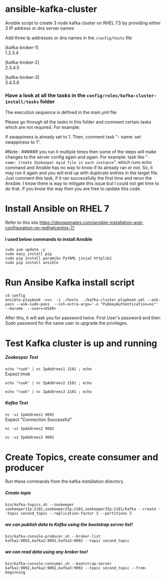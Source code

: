 # ansible-kafka-cluster
Ansible script to create 3 node kafka cluster on RHEL 7.5 by providing either 3 IP address or dns server names 

Add three Ip addresses or dns names in the `/config/hosts` file

[kafka-broker-1]                                        
1.2.3.4

[kafka-broker-2]                   
2.3.4.5

[kafka-broker-3]                
3.4.5.6

### Have a look at all the tasks in the `config/roles/kafka-cluster-install/tasks` folder
The execution sequence is defined in the main.yml file

Please go through all the tasks in this folder and comment certain tasks which are not required. 
For example:

If swappiness is already set to 1. Then, comment task "- name: set swappiness to 1". 

#Note :
#####If you run it multiple times then some of the steps will make changes to the server config again and again.
For example: task like "`- name: Create Zookeeper myid file in each instance`". which runs echo command and
 Ansible has no way to know if its already ran or not. So, it may run it again and you will end up with duplicate
 entries in the target file. Just comment this task, if it ran successfully the first time and rerun the Ansible. 
 I know there is way to mitigate this issue but I could not get time to do that. If you know the way then you are 
 free to update this code.

# Install Ansible on RHEL 7 
Refer to this site 
https://devopsmates.com/ansible-installation-and-configuration-on-redhatcentos-7/

#### I used below commands to install Ansible
`sudo yum update -y`             
`sudo easy_install pip`            
`sudo pip install paramiko PyYAML jinja2 httplib2`                   
`sudo pip install ansible`         


# Run Ansibe Kafka install script
`cd config`               
`ansible-playbook -vvv  -i ./hosts  ./kafka-cluster-playbook.yml --ask-pass --ask-sudo-pass  --ssh-extra-args='-o "PubkeyAuthentication=no"'  --become  --user=<USER>`

After this, it will ask you for password twice. First User's password and then Sudo password for the same user to upgrade the privileges.


# Test Kafka cluster is up and running


##### Zookeeper Test
`echo "ruok" | nc IpAddrees1 2181 ; echo`           
Expect imok

`echo "ruok" | nc IpAddrees2 2181 ; echo`

`echo "ruok" | nc IpAddrees3 2181 ; echo`

##### Kafka Test
`nc -vz IpAddrees1 9092`                 
Expect "Connection Successful" 

`nc -vz IpAddrees2 9092`

`nc -vz IpAddrees3 9092`


# Create Topics, create consumer and producer
Run these commands from the kafka installation directory.

##### Create topic
`bin/kafka-topics.sh --zookeeper zookeeper1Ip:2181,zookeeper2Ip:2181,zookeeper3Ip:2181/kafka --create --topic second_topic --replication-factor 3 --partitions 3`

##### we can publish data to Kafka using the bootstrap server list!
`bin/kafka-console-producer.sh --broker-list kafka1:9092,kafka2:9092,kafka3:9092 --topic second_topic`

##### we can read data using any broker too!
`bin/kafka-console-consumer.sh --bootstrap-server kafka1:9092,kafka2:9092,kafka3:9092 --topic second_topic --from-beginning`


